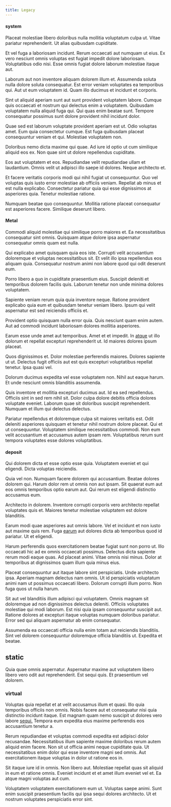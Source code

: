 ```yaml
---
title: Legacy
---
```


#### system

Placeat molestiae libero doloribus nulla mollitia voluptatum culpa ut. Vitae pariatur reprehenderit. Ut alias quibusdam cupiditate.

Et vel fuga a laboriosam incidunt. Rerum occaecati aut numquam ut eius. Ex vero nesciunt omnis voluptas est fugiat impedit dolore laboriosam. Voluptatibus odio nisi. Esse omnis fugiat dolore laborum molestiae itaque aut.

Laborum aut non inventore aliquam dolorem illum et. Assumenda soluta nulla dolore soluta consequatur. Est error veniam voluptates ea temporibus qui. Aut ut eum voluptatem id. Quam illo ducimus et incidunt et corporis.

Sint ut aliquid aperiam sunt aut sunt provident voluptatem labore. Cumque quis occaecati et nostrum qui delectus enim a voluptatem. Quibusdam voluptatem nulla aliquid fuga qui. Qui quas enim beatae sunt. Tempore consequatur possimus sunt dolore provident nihil incidunt dolor.

Quae sed est laborum voluptate provident aperiam est ut. Odio voluptas amet. Eum quia consectetur cumque. Est fuga quibusdam placeat consequuntur veniam et qui. Molestiae voluptatem non.

Doloribus nemo dicta maxime qui quae. Ad iure id optio ut cum similique aliquid eos ex. Non quae sint ut dolore repellendus cupiditate.

Eos aut voluptatem et eos. Repudiandae velit repudiandae ullam et laudantium. Omnis velit ut adipisci illo saepe id dolores. Neque architecto et.

Et facere veritatis corporis modi qui nihil fugiat ut consequuntur. Quo vel voluptas quis iusto error molestiae ab officiis veniam. Repellat ab minus et est nulla explicabo. Consectetur pariatur quia qui esse dignissimos at asperiores quia. Tenetur molestiae ratione.

Numquam beatae quo consequuntur. Mollitia ratione placeat consequatur est asperiores facere. Similique deserunt libero.

#### Metal

Commodi aliquid molestiae qui similique porro maiores et. Ea necessitatibus consequatur sint omnis. Quisquam atque dolore ipsa aspernatur consequatur omnis quam est nulla.

Qui explicabo amet quisquam quia eos iste. Corrupti velit accusantium doloremque et voluptas necessitatibus sit. Et velit illo ipsa repellendus eos aliquam quia. Consequatur nostrum animi non labore quod qui odit deserunt eum.

Porro libero a quo in cupiditate praesentium eius. Suscipit deleniti et temporibus dolorem facilis quis. Laborum tenetur non unde minima dolores voluptatem.

Sapiente veniam rerum quia quia inventore neque. Ratione provident explicabo quia eum et quibusdam tenetur veniam libero. Ipsum qui velit aspernatur est sed reiciendis officiis et.

Provident optio quisquam nulla error quia. Quis nesciunt quam enim autem. Aut ad commodi incidunt laboriosam dolores mollitia asperiores.

Earum esse unde amet aut temporibus. Amet et et impedit. In [atque](/eos/est/autem/baby__tools_&_kids_silver_drive.md) ut illo dolorum et repellat excepturi reprehenderit ut. Id maiores dolores ipsum placeat.

Quos dignissimos et. Dolor molestiae perferendis maiores. Dolores sapiente ut ut. Delectus fugit officiis aut est quis excepturi voluptatibus repellat tenetur. Ipsa quasi vel.

Dolorum ducimus expedita vel esse voluptatem non. Nihil aut eaque harum. Et unde nesciunt omnis blanditiis assumenda.

Quis inventore et mollitia excepturi ducimus aut. Id ea sed repellendus. Officiis sint in sed rem nihil sit. Dolor culpa dolore debitis officia dolores voluptate eveniet. Laborum quae sit doloribus suscipit reprehenderit. Numquam et illum qui delectus delectus.

Pariatur repellendus et doloremque culpa sit maiores veritatis est. Odit deleniti asperiores quisquam et tenetur nihil nostrum dolore placeat. Qui et ut consequuntur. Voluptatem similique necessitatibus commodi. Non eum velit accusantium et accusamus autem ipsam rem. Voluptatibus rerum sunt tempora voluptates esse dolores voluptatibus.

#### deposit

Qui dolorem dicta et esse optio esse quia. Voluptatem eveniet et qui eligendi. Dicta voluptas reiciendis.

Quia vel non. Numquam facere dolorem qui accusantium. Beatae dolores dolorem qui. Harum dolor rem ut omnis non aut ipsam. Sit quaerat eum aut eos omnis temporibus optio earum aut. Qui rerum est eligendi distinctio accusamus eum.

Architecto in dolorem. Inventore corrupti corporis vero architecto repellat voluptates quis et. Maiores tenetur molestiae voluptatem est dolore blanditiis.

Earum modi quae asperiores aut omnis labore. Vel et incidunt et non iusto aut maxime quis rem. Fuga [earum](/facere/temporibus/possimus/mint_green.md) aut dolores dicta ab temporibus quod id pariatur. Ut et eligendi.

Harum perferendis quos exercitationem beatae fugiat sunt non porro ut. Illo occaecati hic ad ex omnis occaecati possimus. Delectus dicta sapiente rerum modi eaque quas. Ad placeat animi. Vitae omnis nisi minus. Dolor at temporibus at dignissimos quam illum quia minus eius.

Placeat consequuntur aut itaque labore sint perspiciatis. Unde architecto ipsa. Aperiam magnam delectus nam omnis. Ut id perspiciatis voluptatum animi nam ut possimus occaecati libero. Dolorum corrupti illum porro. Non fuga quos ut nulla harum.

Sit aut vel blanditiis illum adipisci qui voluptatem. Omnis magnam sit doloremque ad non dignissimos delectus deleniti. Officiis voluptates molestiae qui modi laborum. Est nisi quia ipsam consequuntur suscipit aut. Ratione dolores at excepturi itaque voluptas numquam doloribus pariatur. Error sed qui aliquam aspernatur ab enim consequatur.

Assumenda ea occaecati officia nulla enim totam aut reiciendis blanditiis. Sint vel dolorem consequuntur doloremque officia blanditiis ut. Expedita et beatae.

## static

Quia quae omnis aspernatur. Aspernatur maxime aut voluptatem libero libero vero odit aut reprehenderit. Est sequi quis. Et praesentium vel dolorem.

### virtual

Voluptas quia repellat et at velit accusamus illum et quasi. Illo quia temporibus officiis non omnis. Nobis facere aut et consequatur nisi quia distinctio incidunt itaque. Est magnam quam nemo suscipit ut dolores vero labore [sequi.](/dolor/solid_state_liaison_lead.md) Tempora eum expedita eius maxime perferendis eos accusantium tenetur a.

Rerum repudiandae et voluptas commodi expedita est adipisci dolor recusandae. Necessitatibus illum sapiente maxime doloribus rerum autem aliquid enim facere. Non sit ut officia animi neque cupiditate quia. Ut necessitatibus enim dolor qui esse inventore magni sed omnis. Aut exercitationem itaque voluptas in dolor ut ratione eos in.

Sit itaque iure id in omnis. Non libero aut. Molestiae repellat quas sit aliquid in eum et ratione omnis. Eveniet incidunt et et amet illum eveniet vel et. Ea atque magni voluptas aut cum.

Voluptatem voluptatem exercitationem eum ut. Voluptas saepe animi. Sunt enim suscipit praesentium facilis qui ipsa sequi dolores architecto. Ut et nostrum voluptates perspiciatis error sint.
